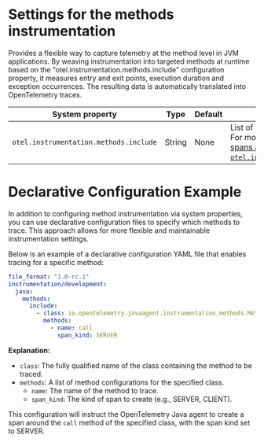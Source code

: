 # Settings for the methods instrumentation

Provides a flexible way to capture telemetry at the method level in JVM applications. By weaving
instrumentation into targeted methods at runtime based on the "otel.instrumentation.methods.include"
configuration property, it measures entry and exit points, execution duration and exception
occurrences. The resulting data is automatically translated into OpenTelemetry traces.

| System property                        | Type   | Default | Description                                                                                                                                        |
| -------------------------------------- | ------ | ------- | -------------------------------------------------------------------------------------------------------------------------------------------------- |
| `otel.instrumentation.methods.include` | String | None    | List of methods to include for tracing. For more information, see [Creating spans around methods with `otel.instrumentation.methods.include`][cs]. |

[cs]: https://opentelemetry.io/docs/zero-code/java/agent/annotations/#creating-spans-around-methods-with-otelinstrumentationmethodsinclude

# Declarative Configuration Example

In addition to configuring method instrumentation via system properties, you can use declarative
configuration files to specify which methods to trace. This approach allows for more flexible and
maintainable instrumentation settings.
      
Below is an example of a declarative configuration YAML file that enables tracing for a specific
method:

```yaml
file_format: "1.0-rc.1"
instrumentation/development:
  java:
    methods:
      include:
        - class: io.opentelemetry.javaagent.instrumentation.methods.MethodTest$ConfigTracedCallable
          methods:
            - name: call
              span_kind: SERVER
```

**Explanation:**

- `class`: The fully qualified name of the class containing the method to be traced.
- `methods`: A list of method configurations for the specified class.
  - `name`: The name of the method to trace.
  - `span_kind`: The kind of span to create (e.g., SERVER, CLIENT).

This configuration will instruct the OpenTelemetry Java agent to create a span around the `call`
method of the specified class, with the span kind set to SERVER.
